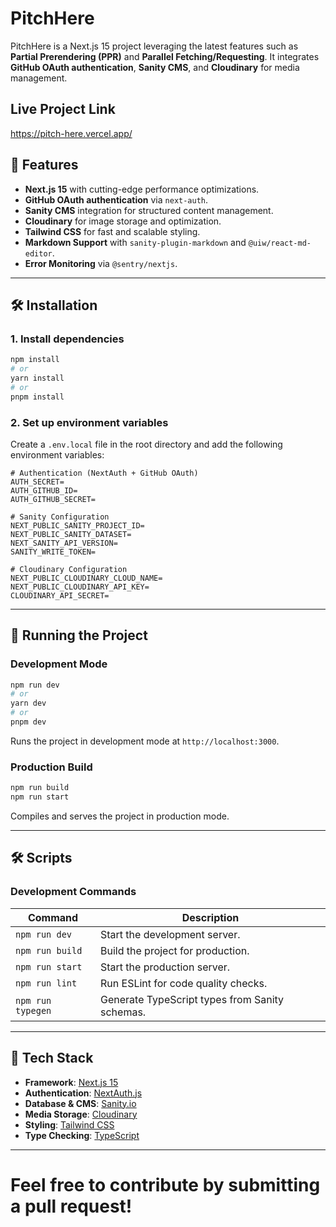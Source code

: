 # PitchHere

PitchHere is a Next.js 15 project leveraging the latest features such as **Partial Prerendering (PPR)** and **Parallel Fetching/Requesting**. It integrates **GitHub OAuth authentication**, **Sanity CMS**, and **Cloudinary** for media management.  

## Live Project Link

https://pitch-here.vercel.app/

## 🔧 Features  
- **Next.js 15** with cutting-edge performance optimizations.  
- **GitHub OAuth authentication** via `next-auth`.  
- **Sanity CMS** integration for structured content management.  
- **Cloudinary** for image storage and optimization.  
- **Tailwind CSS** for fast and scalable styling.  
- **Markdown Support** with `sanity-plugin-markdown` and `@uiw/react-md-editor`.  
- **Error Monitoring** via `@sentry/nextjs`.  

---

## 🛠️ Installation  

### **1. Install dependencies**  
```sh
npm install
# or
yarn install
# or
pnpm install
```

### **2. Set up environment variables**  
Create a `.env.local` file in the root directory and add the following environment variables:  

```env
# Authentication (NextAuth + GitHub OAuth)
AUTH_SECRET=
AUTH_GITHUB_ID=
AUTH_GITHUB_SECRET=

# Sanity Configuration
NEXT_PUBLIC_SANITY_PROJECT_ID=
NEXT_PUBLIC_SANITY_DATASET=
NEXT_SANITY_API_VERSION=
SANITY_WRITE_TOKEN=

# Cloudinary Configuration
NEXT_PUBLIC_CLOUDINARY_CLOUD_NAME=
NEXT_PUBLIC_CLOUDINARY_API_KEY=
CLOUDINARY_API_SECRET=
```

---

## 🚀 Running the Project  

### **Development Mode**  
```sh
npm run dev
# or
yarn dev
# or
pnpm dev
```
Runs the project in development mode at `http://localhost:3000`.

### **Production Build**  
```sh
npm run build
npm run start
```
Compiles and serves the project in production mode.

---

## 🛠️ Scripts  
### **Development Commands**  
| Command               | Description                                     |
|-----------------------|-------------------------------------------------|
| `npm run dev`        | Start the development server.                   |
| `npm run build`      | Build the project for production.               |
| `npm run start`      | Start the production server.                    |
| `npm run lint`       | Run ESLint for code quality checks.             |
| `npm run typegen`    | Generate TypeScript types from Sanity schemas.  |

---

## 🔗 Tech Stack  
- **Framework**: [Next.js 15](https://nextjs.org/)  
- **Authentication**: [NextAuth.js](https://next-auth.js.org/)  
- **Database & CMS**: [Sanity.io](https://www.sanity.io/)  
- **Media Storage**: [Cloudinary](https://cloudinary.com/)  
- **Styling**: [Tailwind CSS](https://tailwindcss.com/)  
- **Type Checking**: [TypeScript](https://www.typescriptlang.org/)  

---

# Feel free to contribute by submitting a pull request! 
